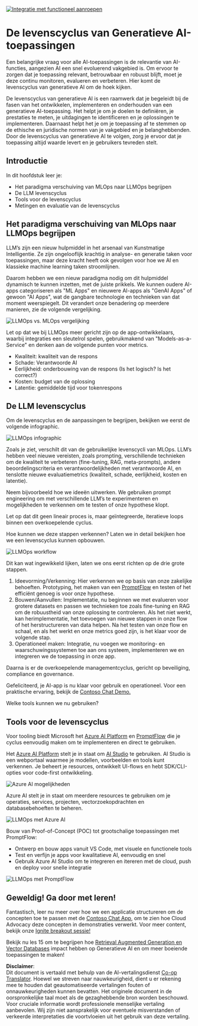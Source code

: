 <!--
CO_OP_TRANSLATOR_METADATA:
{
  "original_hash": "27a5347a5022d5ef0a72ab029b03526a",
  "translation_date": "2025-07-09T15:55:38+00:00",
  "source_file": "14-the-generative-ai-application-lifecycle/README.md",
  "language_code": "nl"
}
-->
[![Integratie met functioneel aanroepen](../../../translated_images/14-lesson-banner.066d74a31727ac121eeac06376a068a397d8e335281e63ce94130d11f516e46b.nl.png)](https://aka.ms/gen-ai-lesson14-gh?WT.mc_id=academic-105485-koreyst)

# De levenscyclus van Generatieve AI-toepassingen

Een belangrijke vraag voor alle AI-toepassingen is de relevantie van AI-functies, aangezien AI een snel evoluerend vakgebied is. Om ervoor te zorgen dat je toepassing relevant, betrouwbaar en robuust blijft, moet je deze continu monitoren, evalueren en verbeteren. Hier komt de levenscyclus van generatieve AI om de hoek kijken.

De levenscyclus van generatieve AI is een raamwerk dat je begeleidt bij de fasen van het ontwikkelen, implementeren en onderhouden van een generatieve AI-toepassing. Het helpt je om je doelen te definiëren, je prestaties te meten, je uitdagingen te identificeren en je oplossingen te implementeren. Daarnaast helpt het je om je toepassing af te stemmen op de ethische en juridische normen van je vakgebied en je belanghebbenden. Door de levenscyclus van generatieve AI te volgen, zorg je ervoor dat je toepassing altijd waarde levert en je gebruikers tevreden stelt.

## Introductie

In dit hoofdstuk leer je:

- Het paradigma verschuiving van MLOps naar LLMOps begrijpen
- De LLM levenscyclus
- Tools voor de levenscyclus
- Metingen en evaluatie van de levenscyclus

## Het paradigma verschuiving van MLOps naar LLMOps begrijpen

LLM’s zijn een nieuw hulpmiddel in het arsenaal van Kunstmatige Intelligentie. Ze zijn ongelooflijk krachtig in analyse- en generatie taken voor toepassingen, maar deze kracht heeft ook gevolgen voor hoe we AI en klassieke machine learning taken stroomlijnen.

Daarom hebben we een nieuw paradigma nodig om dit hulpmiddel dynamisch te kunnen inzetten, met de juiste prikkels. We kunnen oudere AI-apps categoriseren als "ML Apps" en nieuwere AI-apps als "GenAI Apps" of gewoon "AI Apps", wat de gangbare technologie en technieken van dat moment weerspiegelt. Dit verandert onze benadering op meerdere manieren, zie de volgende vergelijking.

![LLMOps vs. MLOps vergelijking](../../../translated_images/01-llmops-shift.29bc933cb3bb0080a562e1655c0c719b71a72c3be6252d5c564b7f598987e602.nl.png)

Let op dat we bij LLMOps meer gericht zijn op de app-ontwikkelaars, waarbij integraties een sleutelrol spelen, gebruikmakend van "Models-as-a-Service" en denken aan de volgende punten voor metrics.

- Kwaliteit: kwaliteit van de respons
- Schade: Verantwoorde AI
- Eerlijkheid: onderbouwing van de respons (Is het logisch? Is het correct?)
- Kosten: budget van de oplossing
- Latentie: gemiddelde tijd voor tokenrespons

## De LLM levenscyclus

Om de levenscyclus en de aanpassingen te begrijpen, bekijken we eerst de volgende infographic.

![LLMOps infographic](../../../translated_images/02-llmops.70a942ead05a7645db740f68727d90160cb438ab71f0fb20548bc7fe5cad83ff.nl.png)

Zoals je ziet, verschilt dit van de gebruikelijke levenscycli van MLOps. LLM’s hebben veel nieuwe vereisten, zoals prompting, verschillende technieken om de kwaliteit te verbeteren (fine-tuning, RAG, meta-prompts), andere beoordelingscriteria en verantwoordelijkheden met verantwoorde AI, en tenslotte nieuwe evaluatiemetrics (kwaliteit, schade, eerlijkheid, kosten en latentie).

Neem bijvoorbeeld hoe we ideeën uitwerken. We gebruiken prompt engineering om met verschillende LLM’s te experimenteren en mogelijkheden te verkennen om te testen of onze hypothese klopt.

Let op dat dit geen lineair proces is, maar geïntegreerde, iteratieve loops binnen een overkoepelende cyclus.

Hoe kunnen we deze stappen verkennen? Laten we in detail bekijken hoe we een levenscyclus kunnen opbouwen.

![LLMOps workflow](../../../translated_images/03-llm-stage-flows.3a1e1c401235a6cfa886ed6ba04aa52a096a545e1bc44fa54d7d5983a7201892.nl.png)

Dit kan wat ingewikkeld lijken, laten we ons eerst richten op de drie grote stappen.

1. Ideevorming/Verkenning: Hier verkennen we op basis van onze zakelijke behoeften. Prototyping, het maken van een [PromptFlow](https://microsoft.github.io/promptflow/index.html?WT.mc_id=academic-105485-koreyst) en testen of het efficiënt genoeg is voor onze hypothese.
1. Bouwen/Aanvullen: Implementatie, nu beginnen we met evalueren voor grotere datasets en passen we technieken toe zoals fine-tuning en RAG om de robuustheid van onze oplossing te controleren. Als het niet werkt, kan herimplementatie, het toevoegen van nieuwe stappen in onze flow of het herstructureren van data helpen. Na het testen van onze flow en schaal, en als het werkt en onze metrics goed zijn, is het klaar voor de volgende stap.
1. Operationeel maken: Integratie, nu voegen we monitoring- en waarschuwingssystemen toe aan ons systeem, implementeren we en integreren we de toepassing in onze app.

Daarna is er de overkoepelende managementcyclus, gericht op beveiliging, compliance en governance.

Gefeliciteerd, je AI-app is nu klaar voor gebruik en operationeel. Voor een praktische ervaring, bekijk de [Contoso Chat Demo.](https://nitya.github.io/contoso-chat/?WT.mc_id=academic-105485-koreys)

Welke tools kunnen we nu gebruiken?

## Tools voor de levenscyclus

Voor tooling biedt Microsoft het [Azure AI Platform](https://azure.microsoft.com/solutions/ai/?WT.mc_id=academic-105485-koreys) en [PromptFlow](https://microsoft.github.io/promptflow/index.html?WT.mc_id=academic-105485-koreyst) die je cyclus eenvoudig maken om te implementeren en direct te gebruiken.

Het [Azure AI Platform](https://azure.microsoft.com/solutions/ai/?WT.mc_id=academic-105485-koreys) stelt je in staat om [AI Studio](https://ai.azure.com/?WT.mc_id=academic-105485-koreys) te gebruiken. AI Studio is een webportaal waarmee je modellen, voorbeelden en tools kunt verkennen. Je beheert je resources, ontwikkelt UI-flows en hebt SDK/CLI-opties voor code-first ontwikkeling.

![Azure AI mogelijkheden](../../../translated_images/04-azure-ai-platform.80203baf03a12fa8b166e194928f057074843d1955177baf0f5b53d50d7b6153.nl.png)

Azure AI stelt je in staat om meerdere resources te gebruiken om je operaties, services, projecten, vectorzoekopdrachten en databasebehoeften te beheren.

![LLMOps met Azure AI](../../../translated_images/05-llm-azure-ai-prompt.a5ce85cdbb494bdf95420668e3464aae70d8b22275a744254e941dd5e73ae0d2.nl.png)

Bouw van Proof-of-Concept (POC) tot grootschalige toepassingen met PromptFlow:

- Ontwerp en bouw apps vanuit VS Code, met visuele en functionele tools
- Test en verfijn je apps voor kwalitatieve AI, eenvoudig en snel
- Gebruik Azure AI Studio om te integreren en itereren met de cloud, push en deploy voor snelle integratie

![LLMOps met PromptFlow](../../../translated_images/06-llm-promptflow.a183eba07a3a7fdf4aa74db92a318b8cbbf4a608671f6b166216358d3203d8d4.nl.png)

## Geweldig! Ga door met leren!

Fantastisch, leer nu meer over hoe we een applicatie structureren om de concepten toe te passen met de [Contoso Chat App](https://nitya.github.io/contoso-chat/?WT.mc_id=academic-105485-koreyst), om te zien hoe Cloud Advocacy deze concepten in demonstraties verwerkt. Voor meer content, bekijk onze [Ignite breakout sessie!](https://www.youtube.com/watch?v=DdOylyrTOWg)

Bekijk nu les 15 om te begrijpen hoe [Retrieval Augmented Generation en Vector Databases](../15-rag-and-vector-databases/README.md?WT.mc_id=academic-105485-koreyst) impact hebben op Generatieve AI en om meer boeiende toepassingen te maken!

**Disclaimer**:  
Dit document is vertaald met behulp van de AI-vertalingsdienst [Co-op Translator](https://github.com/Azure/co-op-translator). Hoewel we streven naar nauwkeurigheid, dient u er rekening mee te houden dat geautomatiseerde vertalingen fouten of onnauwkeurigheden kunnen bevatten. Het originele document in de oorspronkelijke taal moet als de gezaghebbende bron worden beschouwd. Voor cruciale informatie wordt professionele menselijke vertaling aanbevolen. Wij zijn niet aansprakelijk voor eventuele misverstanden of verkeerde interpretaties die voortvloeien uit het gebruik van deze vertaling.